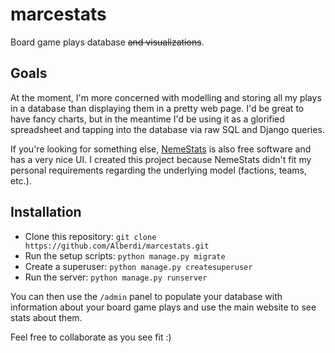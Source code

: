 # marcestats
Board game plays database ~~and visualizations~~.

## Goals

At the moment, I'm more concerned with modelling and storing all my plays in a database than displaying them in a pretty web page. I'd be great to have fancy charts, but in the meantime I'd be using it as a glorified spreadsheet and tapping into the database via raw SQL and Django queries.

If you're looking for something else, [NemeStats](https://github.com/NemeStats/NemeStats) is also free software and has a very nice UI. I created this project because NemeStats didn't fit my personal requirements regarding the underlying model (factions, teams, etc.).

## Installation

* Clone this repository: `git clone https://github.com/Alberdi/marcestats.git`
* Run the setup scripts: `python manage.py migrate`
* Create a superuser: `python manage.py createsuperuser`
* Run the server: `python manage.py runserver`

You can then use the `/admin` panel to populate your database with information about your board game plays and use the main website to see stats about them.

Feel free to collaborate as you see fit :)
